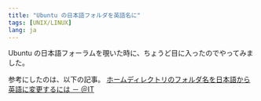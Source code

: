 ```yaml
---
title: "Ubuntu の日本語フォルダを英語名に"
tags: [UNIX/LINUX]
lang: ja
---
```


Ubuntu の日本語フォーラムを覗いた時に、ちょうど目に入ったのでやってみました。

参考にしたのは、以下の記事。
[ホームディレクトリのフォルダ名を日本語から英語に変更するには － ＠IT](http://www.atmarkit.co.jp/flinux/rensai/linuxtips/a077changelang.html)
